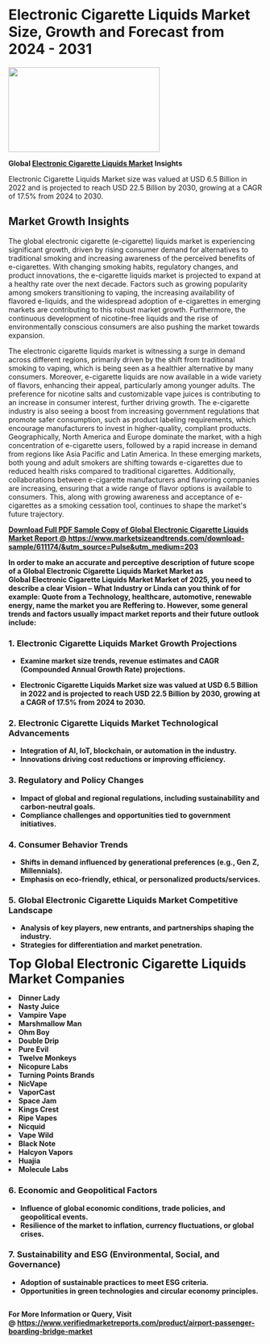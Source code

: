 <H1>Electronic Cigarette Liquids Market Size, Growth and Forecast from 2024 - 2031</H1><img class="aligncenter size-medium wp-image-584254" src="https://thirdeyenews.in/wp-content/uploads/2024/09/Global-Market-Research-300x168.jpeg" alt="" width="300" height="168" /><p><strong>Global&nbsp;<a href="https://www.marketsizeandtrends.com/download-sample/611174/&amp;utm_source=Pulse&amp;utm_medium=203">Electronic Cigarette Liquids Market</a> Insights</strong></p><p>Electronic Cigarette Liquids Market size was valued at USD 6.5 Billion in 2022 and is projected to reach USD 22.5 Billion by 2030, growing at a CAGR of 17.5% from 2024 to 2030.</p><p><h2>Market Growth Insights</h2> <p>The global electronic cigarette (e-cigarette) liquids market is experiencing significant growth, driven by rising consumer demand for alternatives to traditional smoking and increasing awareness of the perceived benefits of e-cigarettes. With changing smoking habits, regulatory changes, and product innovations, the e-cigarette liquids market is projected to expand at a healthy rate over the next decade. Factors such as growing popularity among smokers transitioning to vaping, the increasing availability of flavored e-liquids, and the widespread adoption of e-cigarettes in emerging markets are contributing to this robust market growth. Furthermore, the continuous development of nicotine-free liquids and the rise of environmentally conscious consumers are also pushing the market towards expansion.</p> <p><strong><a href="#"></a></strong></p> <p>The electronic cigarette liquids market is witnessing a surge in demand across different regions, primarily driven by the shift from traditional smoking to vaping, which is being seen as a healthier alternative by many consumers. Moreover, e-cigarette liquids are now available in a wide variety of flavors, enhancing their appeal, particularly among younger adults. The preference for nicotine salts and customizable vape juices is contributing to an increase in consumer interest, further driving growth. The e-cigarette industry is also seeing a boost from increasing government regulations that promote safer consumption, such as product labeling requirements, which encourage manufacturers to invest in higher-quality, compliant products. Geographically, North America and Europe dominate the market, with a high concentration of e-cigarette users, followed by a rapid increase in demand from regions like Asia Pacific and Latin America. In these emerging markets, both young and adult smokers are shifting towards e-cigarettes due to reduced health risks compared to traditional cigarettes. Additionally, collaborations between e-cigarette manufacturers and flavoring companies are increasing, ensuring that a wide range of flavor options is available to consumers. This, along with growing awareness and acceptance of e-cigarettes as a smoking cessation tool, continues to shape the market's future trajectory. <p><strong><a href="#"></p><p><span class=""><strong>Download Full PDF Sample Copy of Global Electronic Cigarette Liquids Market Report</strong> @ <a href="https://www.marketsizeandtrends.com/download-sample/611174/&amp;utm_source=Pulse&amp;utm_medium=203" target="_blank">https://www.marketsizeandtrends.com/download-sample/611174/&amp;utm_source=Pulse&amp;utm_medium=203</a></span></p><p>In order to make an accurate and perceptive description of future scope of a Global&nbsp;Electronic Cigarette Liquids Market Market as Global&nbsp;Electronic Cigarette Liquids Market Market of 2025, you need to describe a clear Vision &ndash; What Industry or Linda can you think of for example: Quote from a Technology, healthcare, automotive, renewable energy, name the market you are Reffering to. However, some general trends and factors usually impact market reports and their future outlook include:</p><h3>1.&nbsp;<strong>Electronic Cigarette Liquids Market Growth Projections</strong></h3><ul><li>Examine market size trends, revenue estimates and CAGR (Compounded Annual Growth Rate) projections.</li><li><p>Electronic Cigarette Liquids Market size was valued at USD 6.5 Billion in 2022 and is projected to reach USD 22.5 Billion by 2030, growing at a CAGR of 17.5% from 2024 to 2030.</p></li></ul><h3>2.&nbsp;<strong>Electronic Cigarette Liquids Market Technological Advancements</strong></h3><ul><li>Integration of AI, IoT, blockchain, or automation in the industry.</li><li>Innovations driving cost reductions or improving efficiency.</li></ul><h3>3.&nbsp;<strong>Regulatory and Policy Changes</strong></h3><ul><li>Impact of global and regional regulations, including sustainability and carbon-neutral goals.</li><li>Compliance challenges and opportunities tied to government initiatives.</li></ul><h3>4.&nbsp;<strong>Consumer Behavior Trends</strong></h3><ul><li>Shifts in demand influenced by generational preferences (e.g., Gen Z, Millennials).</li><li>Emphasis on eco-friendly, ethical, or personalized products/services.</li></ul><h3>5.&nbsp;<strong>Global Electronic Cigarette Liquids Market Competitive Landscape</strong></h3><ul><li>Analysis of key players, new entrants, and partnerships shaping the industry.</li><li>Strategies for differentiation and market penetration.</li></ul><p data-pm-slice="1 1 []"><span style="color: inherit; font-family: inherit; font-size: 25px;">Top Global Electronic Cigarette Liquids Market Companies</span></p><div class="" data-test-id=""><p><li>Dinner Lady</li><li> Nasty Juice</li><li> Vampire Vape</li><li> Marshmallow Man</li><li> Ohm Boy</li><li> Double Drip</li><li> Pure Evil</li><li> Twelve Monkeys</li><li> Nicopure Labs</li><li> Turning Points Brands</li><li> NicVape</li><li> VaporCast</li><li> Space Jam</li><li> Kings Crest</li><li> Ripe Vapes</li><li> Nicquid</li><li> Vape Wild</li><li> Black Note</li><li> Halcyon Vapors</li><li> Huajia</li><li> Molecule Labs</li></p></div><h3>6.&nbsp;<strong>Economic and Geopolitical Factors</strong></h3><ul><li>Influence of global economic conditions, trade policies, and geopolitical events.</li><li>Resilience of the market to inflation, currency fluctuations, or global crises.</li></ul><h3>7.&nbsp;<strong>Sustainability and ESG (Environmental, Social, and Governance)</strong></h3><ul><li>Adoption of sustainable practices to meet ESG criteria.</li><li>Opportunities in green technologies and circular economy principles.</li></ul><h2><strong style="font-size: 14px;">For More Information or Query, Visit @&nbsp;</strong><a style="background-color: #ffffff; font-size: 14px;" href="https://www.marketsizeandtrends.com/report/electronic-cigarette-liquids-market/" target="_blank">https://www.verifiedmarketreports.com/product/airport-passenger-boarding-bridge-market</a></h2>
